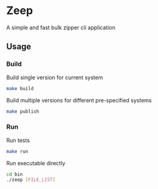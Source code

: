 # Zeep

A simple and fast bulk zipper cli application

## Usage

### Build

Build single version for current system

```bash
make build
```

Build multiple versions for different pre-specified systems 

```bash
make publish
```

### Run

Run tests

```bash
make run
```

Run executable directly

```bash
cd bin
./zeep [FILE_LIST]
```
